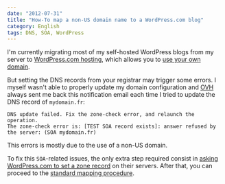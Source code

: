 ```yaml
---
date: "2012-07-31"
title: "How-To map a non-US domain name to a WordPress.com blog"
category: English
tags: DNS, SOA, WordPress
---
```


I'm currently migrating most of my self-hosted WordPress blogs from my server to [WordPress.com hosting](https://en.wordpress.com/features/), which allows you to [use your own domain](https://en.support.wordpress.com/domain-mapping).

But setting the DNS records from your registrar may trigger some errors. I myself wasn't able to properly update my domain configuration and [OVH](https://ovh.com) always sent me back this notification email each time I tried to update the DNS record of `mydomain.fr`:

```text
DNS update failed. Fix the zone-check error, and relaunch the operation.
The zone-check error is: [TEST SOA record exists]: answer refused by the server: (SOA mydomain.fr)
```

This errors is mostly due to the use of a non-US domain.

To fix this `SOA`-related issues, the only extra step required consist in [asking WordPress.com to set a zone record](https://en.support.wordpress.com/domain-mapping/dns-zone-records/) on their servers. After that, you can proceed to the [standard mapping procedure](https://en.support.wordpress.com/domain-mapping/map-existing-domain/#instructions-for-mapping-an-existing-domain).
